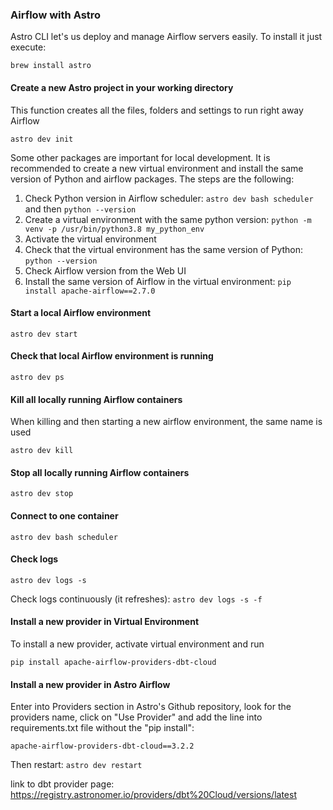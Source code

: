 ### Airflow with Astro

Astro CLI let's us deploy and manage Airflow servers easily. To install it just execute:

`brew install astro`

#### Create a new Astro project in your working directory

This function creates all the files, folders and settings to run right away Airflow

`astro dev init`

Some other packages are important for local development. It is recommended to create a new virtual environment and install
the same version of Python and airflow packages. The steps are the following:

1. Check Python version in Airflow scheduler: `astro dev bash scheduler` and then `python --version`
2. Create a virtual environment with the same python version: `python -m venv -p /usr/bin/python3.8 my_python_env`
3. Activate the virtual environment
4. Check that the virtual environment has the same version of Python: `python --version`
5. Check Airflow version from the Web UI
6. Install the same version of Airflow in the virtual environment: `pip install apache-airflow==2.7.0`

#### Start a local Airflow environment

`astro dev start`

#### Check that local Airflow environment is running

`astro dev ps`

#### Kill all locally running Airflow containers

When killing and then starting a new airflow environment, the same name is used

`astro dev kill`

#### Stop all locally running Airflow containers

`astro dev stop`

#### Connect to one container

`astro dev bash scheduler`

#### Check logs

`astro dev logs -s`

Check logs continuously (it refreshes): `astro dev logs -s -f`

#### Install a new provider in Virtual Environment

To install a new provider, activate virtual environment and run

`pip install apache-airflow-providers-dbt-cloud`

#### Install a new provider in Astro Airflow

Enter into Providers section in Astro's Github repository, look for the providers name, click on "Use Provider" and add the line into requirements.txt file without the "pip install":

`apache-airflow-providers-dbt-cloud==3.2.2`

Then restart: `astro dev restart`

link to dbt provider page: https://registry.astronomer.io/providers/dbt%20Cloud/versions/latest
